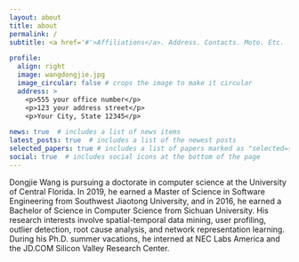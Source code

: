```yaml
---
layout: about
title: about
permalink: /
subtitle: <a href='#'>Affiliations</a>. Address. Contacts. Moto. Etc.

profile:
  align: right
  image: wangdongjie.jpg
  image_circular: false # crops the image to make it circular
  address: >
    <p>555 your office number</p>
    <p>123 your address street</p>
    <p>Your City, State 12345</p>

news: true  # includes a list of news items
latest_posts: true  # includes a list of the newest posts
selected_papers: true # includes a list of papers marked as "selected={true}"
social: true  # includes social icons at the bottom of the page
---
```


Dongjie Wang is pursuing a doctorate in computer science at the University of Central Florida. In 2019, he earned a Master of Science in Software Engineering from Southwest Jiaotong University, and in 2016, he earned a Bachelor of Science in Computer Science from Sichuan University.
His research interests involve spatial-temporal data mining, user profiling, outlier detection, root cause analysis, and network representation learning.
During his Ph.D. summer vacations, he interned at NEC Labs America and the JD.COM Silicon Valley Research Center.
